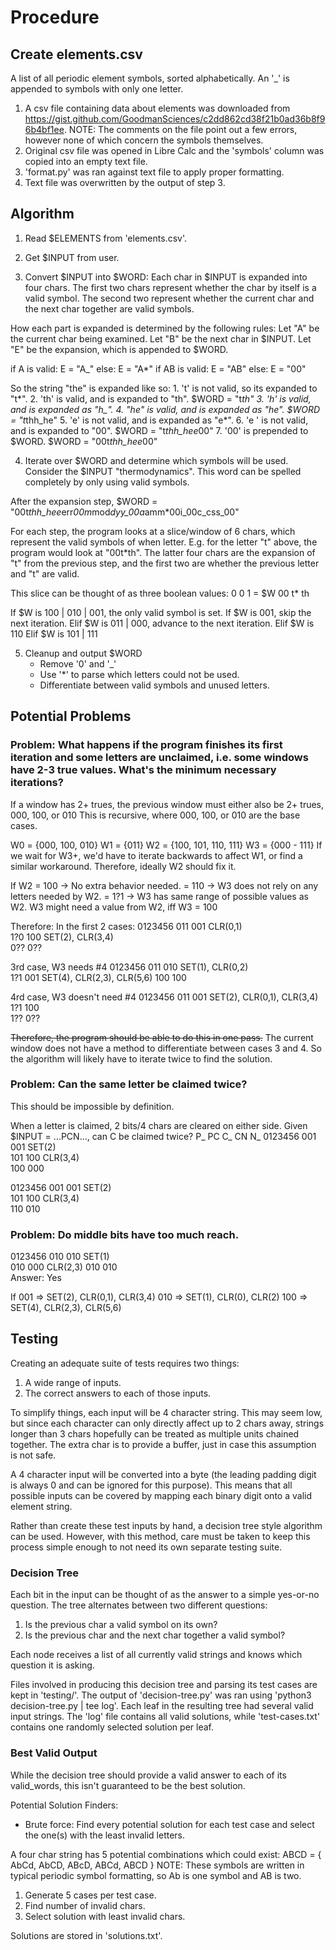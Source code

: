# Procedure
## Create elements.csv
A list of all periodic element symbols, sorted alphabetically. An '_' is appended to symbols with only one letter.
1. A csv file containing data about elements was downloaded from https://gist.github.com/GoodmanSciences/c2dd862cd38f21b0ad36b8f96b4bf1ee. NOTE: The comments on the file point out a few errors, however none of which concern the symbols themselves.
2. Original csv file was opened in Libre Calc and the 'symbols' column was copied into an empty text file.
3. 'format.py' was ran against text file to apply proper formatting.
4. Text file was overwritten by the output of step 3.

## Algorithm
1. Read $ELEMENTS from 'elements.csv'.
2. Get $INPUT from user.

3. Convert $INPUT into $WORD:
Each char in $INPUT is expanded into four chars. The first two chars represent whether the char by itself is a valid symbol. The second two represent whether the current char and the next char together are valid symbols.

How each part is expanded is determined by the following rules:
Let "A" be the current char being examined.
Let "B" be the next char in $INPUT.
Let "E" be the expansion, which is appended to $WORD.

if A is valid: E = "A_"
else:          E = "A*"
if AB is valid: E = "AB"
else:           E = "00"

So the string "the" is expanded like so:
    1. 't' is not valid, so its expanded to "t*".
    2. 'th' is valid, and is expanded to "th".
$WORD = "t*th"
    3. 'h' is valid, and is expanded as "h_".
    4. "he" is valid, and is expanded as "he".
$WORD = "t*thh_he"
    5. 'e' is not valid, and is expanded as "e*".
    6. 'e ' is not valid, and is expanded to "00".
$WORD = "t*thh_hee*00"
    7. '00' is prepended to $WORD.
$WORD = "00t*thh_hee*00"

4. Iterate over $WORD and determine which symbols will be used.
Consider the $INPUT "thermodynamics". This word can be spelled completely by only using valid symbols.

After the expansion step, $WORD = "00t*thh_hee*err*00m*mod*dyy_00a*amm*00i_00c_css_00"

For each step, the program looks at a slice/window of 6 chars, which represent the valid symbols of when letter. E.g. for the letter "t" above, the program would look at "00t*th". The latter four chars are the expansion of "t" from the previous step, and the first two are whether the previous letter and "t" are valid.

This slice can be thought of as three boolean values:
0  0  1   = $W
00 t* th

If $W is 100 | 010 | 001, the only valid symbol is set. 
    If $W is 001, skip the next iteration.
Elif $W is 011 | 000, advance to the next iteration.
Elif $W is 110
Elif $W is 101 | 111

5. Cleanup and output $WORD
    - Remove '0' and '_'
    - Use '*' to parse which letters could not be used.
    - Differentiate between valid symbols and unused letters.

## Potential Problems
### Problem: What happens if the program finishes its first iteration and some letters are unclaimed, i.e. some windows have 2-3 true values. What's the minimum necessary iterations?
If a window has 2+ trues, the previous window must either also be 2+ trues, 000, 100, or 010 
This is recursive, where 000, 100, or 010 are the base cases. 

W0 = {000, 100, 010}
W1 = {011} 
W2 = {100, 101, 110, 111}
W3 = {000 - 111}
If we wait for W3+, we'd have to iterate backwards to affect W1, or find a similar workaround. Therefore, ideally W2 should fix it.

If W2 = 100 -> No extra behavior needed.
      = 110 -> W3 does not rely on any letters needed by W2.
      = 1?1 -> W3 has same range of possible values as W2.
               W3 might need a value from W2, iff W3 = 100

Therefore:
In the first 2 cases:
0123456
011     001     CLR(0,1)           
  1?0     100   SET(2), CLR(3,4)   
    0??     0??                    

3rd case, W3 needs #4
0123456
011      010     SET(1), CLR(0,2)                  
  1?1      001   SET(4), CLR(2,3), CLR(5,6)
    100      100                                        

4rd case, W3 doesn't need #4
0123456
011      001    SET(2), CLR(0,1), CLR(3,4)
  1?1      100                                         
    1??      0??                                       

~~Therefore, the program should be able to do this in one pass.~~
The current window does not have a method to differentiate between cases 3 and 4.
So the algorithm will likely have to iterate twice to find the solution.

### Problem: Can the same letter be claimed twice?
This should be impossible by definition.

When a letter is claimed, 2 bits/4 chars are cleared on either side.
Given $INPUT = ...PCN..., can C be claimed twice?
P_ PC C_ CN N_
0123456
001    001     SET(2)         
  101    100   CLR(3,4)    
    100    000

0123456
001      001    SET(2)         
  101      100  CLR(3,4)  
    110      010               

### Problem: Do middle bits have too much reach.
0123456
010      010    SET(1)         
  010      000  CLR(2,3)
    010      010                
Answer: Yes

If 001 => SET(2), CLR(0,1), CLR(3,4)
   010 => SET(1), CLR(0),   CLR(2)
   100 => SET(4), CLR(2,3), CLR(5,6)

## Testing
Creating an adequate suite of tests requires two things:
1. A wide range of inputs.
2. The correct answers to each of those inputs.

To simplify things, each input will be 4 character string. This may seem low, but since each character can only directly affect up to 2 chars away, strings longer than 3 chars hopefully can be treated as multiple units chained together. The extra char is to provide a buffer, just in case this assumption is not safe.

A 4 character input will be converted into a byte (the leading padding digit is always 0 and can be ignored for this purpose). This means that all possible inputs can be covered by mapping each binary digit onto a valid element string. 

Rather than create these test inputs by hand, a decision tree style algorithm can be used. However, with this method, care must be taken to keep this process simple enough to not need its own separate testing suite.

### Decision Tree
Each bit in the input can be thought of as the answer to a simple yes-or-no question. The tree alternates between two different questions:
1. Is the previous char a valid symbol on its own?
2. Is the previous char and the next char together a valid symbol?

Each node receives a list of all currently valid strings and knows which question it is asking. 

Files involved in producing this decision tree and parsing its test cases are kept in 'testing/'. The output of 'decision-tree.py' was ran using 'python3 decision-tree.py | tee log'. Each leaf in the resulting tree had several valid input strings. The 'log' file contains all valid solutions, while 'test-cases.txt' contains one randomly selected solution per leaf.

### Best Valid Output
While the decision tree should provide a valid answer to each of its valid_words, this isn't guaranteed to be the best solution. 

Potential Solution Finders:
- Brute force: Find every potential solution for each test case and select the one(s) with the least invalid letters.

A four char string has 5 potential combinations which could exist:
ABCD = { AbCd, AbCD, ABcD, ABCd, ABCD }
NOTE: These symbols are written in typical periodic symbol formatting, so Ab is one symbol and AB is two.

1. Generate 5 cases per test case.
2. Find number of invalid chars.
3. Select solution with least invalid chars.

Solutions are stored in 'solutions.txt'.
